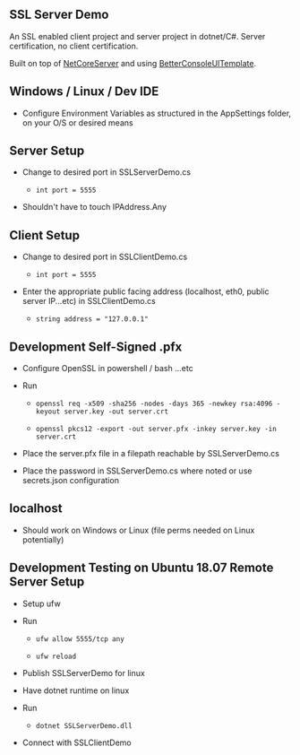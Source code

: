 ## SSL Server Demo
An SSL enabled client project and server project in dotnet/C#. Server certification, no client certification.

Built on top of [NetCoreServer](https://github.com/chronoxor/NetCoreServer) and using [BetterConsoleUITemplate](https://github.com/Ink230/BetterConsoleUITemplate).

## Windows / Linux / Dev IDE
- Configure Environment Variables as structured in the AppSettings folder, on your O/S or desired means

## Server Setup
- Change to desired port in SSLServerDemo.cs

  - ```int port = 5555```

- Shouldn't have to touch IPAddress.Any

## Client Setup
- Change to desired port in SSLClientDemo.cs

  - ```int port = 5555```

- Enter the appropriate public facing address (localhost, eth0, public server IP...etc) in SSLClientDemo.cs

  - ```string address = "127.0.0.1"```

## Development Self-Signed .pfx
- Configure OpenSSL in powershell / bash ...etc
- Run

  - ```openssl req -x509 -sha256 -nodes -days 365 -newkey rsa:4096 -keyout server.key -out server.crt```

  - ```openssl pkcs12 -export -out server.pfx -inkey server.key -in server.crt```

- Place the server.pfx file in a filepath reachable by SSLServerDemo.cs 
- Place the password in SSLServerDemo.cs where noted or use secrets.json configuration

## localhost
- Should work on Windows or Linux (file perms needed on Linux potentially)

## Development Testing on Ubuntu 18.07 Remote Server Setup
- Setup ufw
- Run

  - ```ufw allow 5555/tcp any```

  - ```ufw reload```

- Publish SSLServerDemo for linux
- Have dotnet runtime on linux
- Run

  - ```dotnet SSLServerDemo.dll```

- Connect with SSLClientDemo
